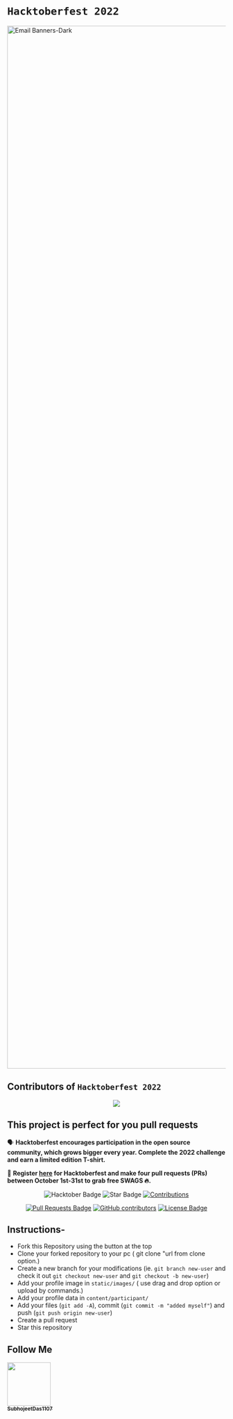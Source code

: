 # `Hacktoberfest 2022`
<img width="2400" alt="Email Banners-Dark" src="https://user-images.githubusercontent.com/80981317/192709928-0231082d-5654-4f52-8fef-ed51d7ef9b83.png">



## Contributors of `Hacktoberfest 2022`

<div align="center">

<a href="https://github.com/SubhojeetDas1107/Hacktoberfest2022/graphs/contributors">
  <img src="https://contrib.rocks/image?repo=SubhojeetDas1107/Hacktoberfest2022" />
</a>
  
  </div>

## This project is perfect for you pull requests

🗣 **Hacktoberfest encourages participation in the open source community, which grows bigger every year. Complete the 2022 challenge and earn a limited edition T-shirt.**

📢 **Register [here](https://hacktoberfest.digitalocean.com) for Hacktoberfest and make four pull requests (PRs) between October 1st-31st to grab free SWAGS 🔥.**

<div align="center">

<img src="https://img.shields.io/badge/hacktoberfest-2022-blueviolet" alt="Hacktober Badge"/>
 <img src="https://img.shields.io/static/v1?label=%F0%9F%8C%9F&message=If%20Useful&style=style=flat&color=BC4E99" alt="Star Badge"/>
 <a href="https://github.com/SubhojeetDas1107" ><img src="https://img.shields.io/badge/Contributions-welcome-violet.svg?style=flat&logo=git" alt="Contributions" /></a>

<a href="https://github.com/SubhojeetDas1107/hacktoberfest2022/pulls"><img src="https://img.shields.io/github/issues-pr/SubhojeetDas1107/hacktoberfest2022" alt="Pull Requests Badge"/></a>
<a href="https://github.com/SubhojeetDas1107/hacktoberfest2022/graphs/contributors"><img alt="GitHub contributors" src="https://img.shields.io/github/contributors/SubhojeetDas1107/hacktoberfest2022?color=2b9348"></a>
<a href="https://github.com/SubhojeetDas1107/hacktoberfest2022/blob/master/LICENSE"><img src="https://img.shields.io/github/license/SubhojeetDas1107/hacktoberfest2022?color=2b9348" alt="License Badge"/></a>

</div>

## Instructions-

- Fork this Repository using the button at the top
- Clone your forked repository to your pc ( git clone "url from clone option.)
- Create a new branch for your modifications (ie. `git branch new-user` and check it out `git checkout new-user` and `git checkout -b new-user`)
- Add your profile image in `static/images/` ( use drag and drop option or upload by commands.)
- Add your profile data in `content/participant/`
- Add your files (`git add -A`), commit (`git commit -m "added myself"`) and push (`git push origin new-user`)
- Create a pull request
- Star this repository


## Follow Me

<tr><td align="center"><a href="https://github.com/SubhojeetDas1107"><kbd><img src="https://avatars3.githubusercontent.com/SubhojeetDas1107?size=100" width="100px;" alt=""/></kbd><br /><sub><b>SubhojeetDas1107</b></sub></a><br /></td>

</tr>
